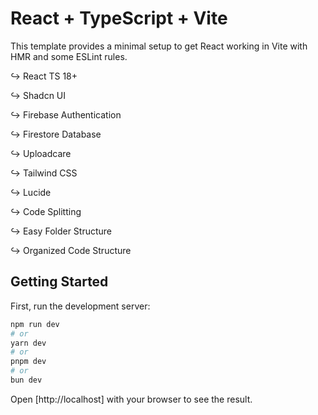 # React + TypeScript + Vite

This template provides a minimal setup to get React working in Vite with HMR and some ESLint rules.

↪ React TS 18+

↪ Shadcn UI

↪ Firebase Authentication

↪ Firestore Database

↪ Uploadcare

↪ Tailwind CSS

↪ Lucide

↪ Code Splitting

↪ Easy Folder Structure

↪ Organized Code Structure

## Getting Started

First, run the development server:

```bash
npm run dev
# or
yarn dev
# or
pnpm dev
# or
bun dev
```

Open [http://localhost] with your browser to see the result.
